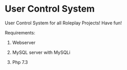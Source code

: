 # User Control System
 User Control System for all Roleplay Projects! Have fun!

Requirements:

1. Webserver

2. MySQL server with MySQLi

3. Php 7.3
